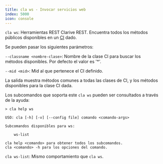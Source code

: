 ```yaml
---
title: cla ws - Invocar servicios web
index: 5000
icon: console
---
```


`cla ws`: Herramientas REST Clarive REST. Encuentra todos los métodos públicos disponibles en un [CI](concepts/ci) dado.

Se pueden pasar los siguientes parámetros:

`--classname <nombre-clase>`: Nombre de la clase CI para buscar los métodos disponibles. Por defecto el valor es '\*'.

`--mid <mid>`: Mid al que pertenece el CI definido.

La salida muestra métodos comunes a todas las clases de CI, y los métodos disponibles para la clase CI dada.

Los subcomandos que soporta este `cla ws` pueden ser consultados a través de la ayuda:

    > cla help ws

    USO: cla [-h] [-v] [--config file] comando <comando-args>

    Subcomandos disponibles para ws:

        ws-list

    cla help <comando> para obtener todos los subcomandos.
    cla <comando> -h para los opciones del comando.

`cla ws-list`: Mismo comportamiento que `cla ws`.

